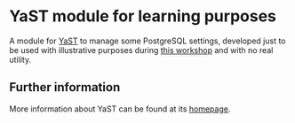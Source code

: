 YaST module for learning purposes
=================================

A module for [YaST](http://yast.github.io) to manage some PostgreSQL settings,
developed just to be used with illustrative purposes during [this
workshop](https://events.opensuse.org/conference/oSC17/program/proposal/1264)
and with no real utility.

Further information
-------------------

More information about YaST can be found at its
[homepage](http://yast.github.io).

